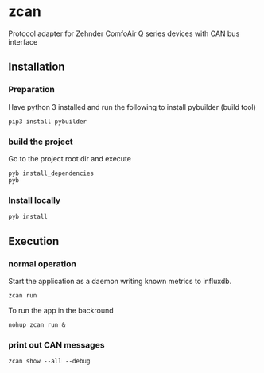 # zcan
Protocol adapter for Zehnder ComfoAir Q series devices with CAN bus interface

## Installation

### Preparation

Have python 3 installed and run the following to install pybuilder (build tool)
  
    pip3 install pybuilder
  
### build the project

Go to the project root dir and execute

    pyb install_dependencies
    pyb
  
### Install locally

    pyb install
  

## Execution

### normal operation

Start the application as a daemon writing known metrics to influxdb.

    zcan run
  
To run the app in the backround

    nohup zcan run &
  
### print out CAN messages

    zcan show --all --debug
